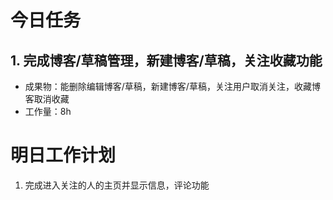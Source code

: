 # 今日任务

## 1. 完成博客/草稿管理，新建博客/草稿，关注收藏功能
- 成果物：能删除编辑博客/草稿，新建博客/草稿，关注用户取消关注，收藏博客取消收藏
- 工作量：8h
# 明日工作计划
1. 完成进入关注的人的主页并显示信息，评论功能